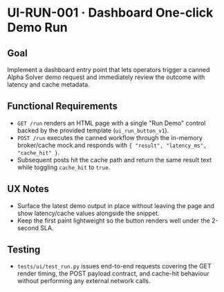 # UI-RUN-001 · Dashboard One-click Demo Run

## Goal
Implement a dashboard entry point that lets operators trigger a canned Alpha Solver demo request and immediately review the outcome with latency and cache metadata.

## Functional Requirements
- `GET /run` renders an HTML page with a single "Run Demo" control backed by the provided template (`ui_run_button_v1`).
- `POST /run` executes the canned workflow through the in-memory broker/cache mock and responds with `{ "result", "latency_ms", "cache_hit" }`.
- Subsequent posts hit the cache path and return the same result text while toggling `cache_hit` to `true`.

## UX Notes
- Surface the latest demo output in place without leaving the page and show latency/cache values alongside the snippet.
- Keep the first paint lightweight so the button renders well under the 2-second SLA.

## Testing
- `tests/ui/test_run.py` issues end-to-end requests covering the GET render timing, the POST payload contract, and cache-hit behaviour without performing any external network calls.
